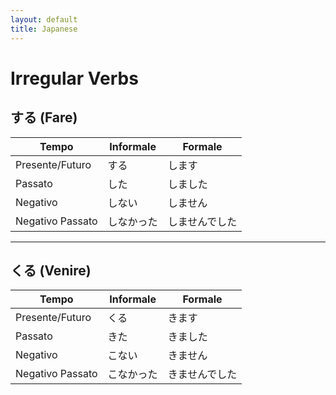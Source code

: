 ```yaml
---
layout: default
title: Japanese
---
```


# Irregular Verbs

## する (Fare)

| Tempo            | Informale | Formale |
|------------------|-----------|---------|
| Presente/Futuro  | する        | します     |
| Passato          | した        | しました    |
| Negativo         | しない       | しません    |
| Negativo Passato | しなかった     | しませんでした |

---

## くる (Venire)

| Tempo            | Informale | Formale |
|------------------|-----------|---------|
| Presente/Futuro  | くる        | きます     |
| Passato          | きた        | きました    |
| Negativo         | こない       | きません    |
| Negativo Passato | こなかった     | きませんでした |